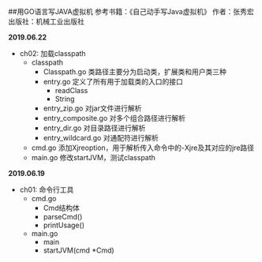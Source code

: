 ##用GO语言写JAVA虚拟机
参考书籍：《自己动手写Java虚拟机》
作者：张秀宏
出版社：机械工业出版社

**2019.06.22**
- ch02: 加载classpath
    - classpath
        - Classpath.go  类路径主要分为启动类，扩展类和用户类三种
        - entry.go  定义了所有用于加载类的入口的接口
            - readClass
            - String
        - entry_zip.go  对jar文件进行解析
        - entry_composite.go 对多个组合路径进行解析
        - entry_dir.go  对目录路径进行解析
        - entry_wildcard.go 对通配符进行解析
    - cmd.go    添加Xjreoption，用于解析传入命令中的-Xjre及其对应的jre路径
    - main.go   修改startJVM，测试classpath

**2019.06.19**
- ch01: 命令行工具
    - cmd.go
        - Cmd结构体
        - parseCmd()
        - printUsage()
    - main.go
        - main
        - startJVM(cmd *Cmd)
        

